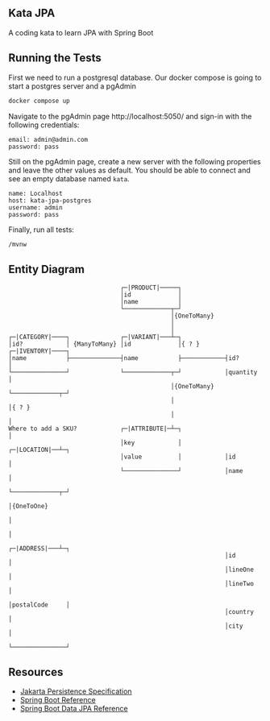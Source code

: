 Kata JPA
--------
A coding kata to learn JPA with Spring Boot


Running the Tests
-----------------
First we need to run a postgresql database.
Our docker compose is going to start a postgres server and a pgAdmin

```bash
docker compose up
```

Navigate to the pgAdmin page http://localhost:5050/ and sign-in with the following credentials:
```
email: admin@admin.com
password: pass
```

Still on the pgAdmin page, create a new server with the following properties and leave the other values as default.
You should be able to connect and see an empty database named `kata`. 
```
name: Localhost
host: kata-jpa-postgres
username: admin
password: pass
```

Finally, run all tests:
```bash
/mvnw
```


Entity Diagram
--------------

```
                               ┌─|PRODUCT|─────┐
                               │id             │
                               │name           │
                               └─────────────┬─┘
                                             │{OneToMany}
                                             │
                                             │
┌─|CATEGORY|────┐              ┌─|VARIANT|───┴─┐
│id?            │ {ManyToMany} │id             │{ ? }       ┌─|IVENTORY|────┐
│name           ├──────────────┤name           ├────────────┤id?            │
└───────────────┘              └─────────────┬─┘            │quantity       │
                                             │{OneToMany}   └─────────────┬─┘
                                             │                            │{ ? }
                                             │                            │
Where to add a SKU?            ┌─|ATTRIBUTE|─┴─┐                          │
                               │key            │            ┌─|LOCATION|──┴─┐
                               │value          │            │id             │
                               └───────────────┘            │name           │
                                                            └─────────────┬─┘
                                                                          │{OneToOne}
                                                                          │
                                                                          │
                                                            ┌─|ADDRESS|───┴─┐
                                                            │id             │
                                                            │lineOne        │
                                                            │lineTwo        │
                                                            │postalCode     │
                                                            │country        │
                                                            │city           │
                                                            └───────────────┘
```

Resources
---------
* [Jakarta Persistence Specification](https://jakarta.ee/specifications/persistence/3.1/jakarta-persistence-spec-3.1.html)
* [Spring Boot Reference](https://docs.spring.io/spring-boot/docs/current/reference/htmlsingle/) 
* [Spring Boot Data JPA Reference](https://docs.spring.io/spring-data/jpa/docs/current/reference/html/)
